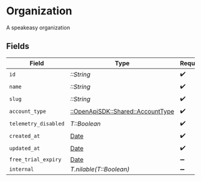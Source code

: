 # Organization

A speakeasy organization


## Fields

| Field                                                                   | Type                                                                    | Required                                                                | Description                                                             |
| ----------------------------------------------------------------------- | ----------------------------------------------------------------------- | ----------------------------------------------------------------------- | ----------------------------------------------------------------------- |
| `id`                                                                    | *::String*                                                              | :heavy_check_mark:                                                      | N/A                                                                     |
| `name`                                                                  | *::String*                                                              | :heavy_check_mark:                                                      | N/A                                                                     |
| `slug`                                                                  | *::String*                                                              | :heavy_check_mark:                                                      | N/A                                                                     |
| `account_type`                                                          | [::OpenApiSDK::Shared::AccountType](../../models/shared/accounttype.md) | :heavy_check_mark:                                                      | N/A                                                                     |
| `telemetry_disabled`                                                    | *T::Boolean*                                                            | :heavy_check_mark:                                                      | N/A                                                                     |
| `created_at`                                                            | [Date](https://ruby-doc.org/stdlib-2.6.1/libdoc/date/rdoc/Date.html)    | :heavy_check_mark:                                                      | N/A                                                                     |
| `updated_at`                                                            | [Date](https://ruby-doc.org/stdlib-2.6.1/libdoc/date/rdoc/Date.html)    | :heavy_check_mark:                                                      | N/A                                                                     |
| `free_trial_expiry`                                                     | [Date](https://ruby-doc.org/stdlib-2.6.1/libdoc/date/rdoc/Date.html)    | :heavy_minus_sign:                                                      | N/A                                                                     |
| `internal`                                                              | *T.nilable(T::Boolean)*                                                 | :heavy_minus_sign:                                                      | N/A                                                                     |